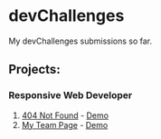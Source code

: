 # devChallenges
My devChallenges submissions so far.

## Projects:

### Responsive Web Developer
1. [404 Not Found](./404-not-found) - [Demo](https://hermes179.github.io/devChallenges/404-not-found)
2. [My Team Page](./my-team-page) - [Demo](https://hermes179.github.io/devChallenges/my-team-page)
